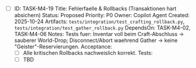 - [ ] ID: TASK-M4-19
  Title: Fehlerfaelle & Rollbacks (Transaktionen hart absichern)
  Status: Proposed
  Priority: P0
  Owner: Copilot Agent
  Created: 2025-10-24
  Artifacts: `tests/integration/test_crafting_rollback.py`, `tests/integration/test_gather_rollback.py`
  DependsOn: TASK-M4-02, TASK-M4-06
  Notes:
  Tests fuer: Inventar voll beim Craft-Abschluss -> sauberer World-Drop; Disconnect/Abort waehrend Gather -> keine "Geister"-Reservierungen.
  Acceptance:
  - [ ] Alle kritischen Rollbacks nachweislich korrekt.
  Tests:
  - [ ] TBD
